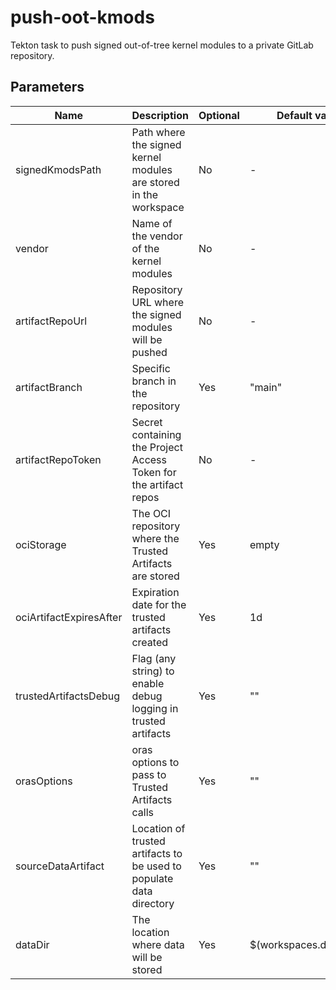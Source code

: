 # push-oot-kmods

Tekton task to push signed out-of-tree kernel modules to a private GitLab repository. 

## Parameters

| Name              | Description                                                          | Optional | Default value |
|-------------------|----------------------------------------------------------------------|----------|---------------|
| signedKmodsPath   | Path where the signed kernel modules are stored in the workspace     | No       | -             |
| vendor            | Name of the vendor of the kernel modules                             | No       | -             |
| artifactRepoUrl   | Repository URL where the signed modules will be pushed               | No       | -             |
| artifactBranch    | Specific branch in the repository                                    | Yes      | "main"        |
| artifactRepoToken | Secret containing the Project Access Token for the artifact repos    | No       | -             |
| ociStorage               | The OCI repository where the Trusted Artifacts are stored             | Yes      | empty         |
| ociArtifactExpiresAfter  | Expiration date for the trusted artifacts created                     | Yes      | 1d            |
| trustedArtifactsDebug    | Flag (any string) to enable debug logging in trusted artifacts        | Yes      | ""            |
| orasOptions              | oras options to pass to Trusted Artifacts calls                       | Yes      | ""            |
| sourceDataArtifact       | Location of trusted artifacts to be used to populate data directory   | Yes      | ""            |
| dataDir                  | The location where data will be stored                                | Yes      | $(workspaces.data.path)   |

